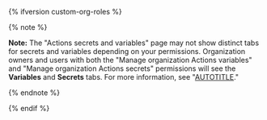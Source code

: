 {% ifversion custom-org-roles %}

{% note %}

**Note:** The "Actions secrets and variables" page may not show distinct tabs for secrets and variables depending on your permissions. Organization owners and users with both the "Manage organization Actions variables" and "Manage organization Actions secrets" permissions will see the **Variables** and **Secrets** tabs. For more information, see "[AUTOTITLE](/organizations/managing-peoples-access-to-your-organization-with-roles/about-custom-organization-roles)."

{% endnote %}

{% endif %}
